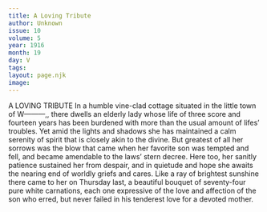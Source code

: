 ```yaml
---
title: A Loving Tribute
author: Unknown
issue: 10
volume: 5
year: 1916
month: 19
day: V
tags:
layout: page.njk
image:
---
```

A LOVING TRIBUTE       In a humble vine-clad cottage situated in the little town of W———,, there dwells an elderly lady whose life of three score and fourteen years has been burdened with more than the usual amount of lifes’ troubles. Yet amid the lights and shadows she has maintained a calm serenity of spirit that is closely akin to the divine. But greatest of all her sorrows was the blow that came when her favorite son was tempted and fell, and became amendable to the laws’ stern decree. Here too, her sanitly patience sustained her from despair, and in quietude and hope she awaits the nearing end of worldly griefs and cares.       Like a ray of brightest sunshine there came to her on Thursday last, a beautiful bouquet of seventy-four pure white carnations, each one expressive of the love and affection of the son who erred, but never failed in his tenderest love for a devoted mother.    


